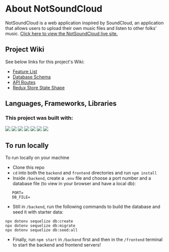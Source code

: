# About NotSoundCloud

NotSoundCloud is a web application inspired by SoundCloud, an application that allows users to upload their own music files and listen to other folks' music. <a href='https://my-soundcloud-clone.herokuapp.com/' target='_blank' >Click here to view the NotSoundCloud live site.</a>

## Project Wiki
See below links for this project's Wiki:
- <a href='https://github.com/elinzer/SoundCloud/wiki/Feature-List' target='_blank'>Feature List</a>
- <a href='https://github.com/elinzer/SoundCloud/wiki/Database-Schema'>Database Schema</a>
- <a href='https://github.com/elinzer/SoundCloud/wiki/API-Routes' target='_blank'>API Routes</a>
- <a href='https://github.com/elinzer/SoundCloud/wiki/Redux-State-Shape' target='_blank'>Redux Store State Shape</a>

## Languages, Frameworks, Libraries
### This project was built with:
<img src='https://img.shields.io/badge/JavaScript-F7DF1E.svg?style=for-the-badge&logo=JavaScript&logoColor=black' />
<img src='https://img.shields.io/badge/Express-000000.svg?style=for-the-badge&logo=Express&logoColor=white' />
<img src='https://img.shields.io/badge/Sequelize-52B0E7.svg?style=for-the-badge&logo=Sequelize&logoColor=white' />
<img src='https://img.shields.io/badge/React-61DAFB.svg?style=for-the-badge&logo=React&logoColor=black' />
<img src='https://img.shields.io/badge/Redux-764ABC.svg?style=for-the-badge&logo=Redux&logoColor=white' />
<img src='https://img.shields.io/badge/HTML5-E34F26.svg?style=for-the-badge&logo=HTML5&logoColor=white' />
<img src='https://img.shields.io/badge/CSS3-1572B6.svg?style=for-the-badge&logo=CSS3&logoColor=white' />

## To run locally
To run locally on your machine
* Clone this repo
* ```cd``` into both the ```backend``` and ```frontend``` directories and run ```npm install```
* Inside ```/backend```, create a ```.env``` file and choose a port number and a database file (to view in your browser and have a local db):

``` 
   PORT=
   DB_FILE= 
   ```
* Still in ```/backend```, run the following commands to build the database and seed it with starter data:
```
npx dotenv sequelize db:create
npx dotenv sequelize db:migrate
npx dotenv sequelize db:seed:all
```
* Finally, run ```npm start``` in ```/backend``` first and then in the ```/frontend``` terminal to start the backend and frontend servers!
